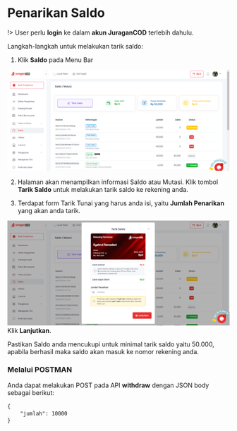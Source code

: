# Penarikan Saldo

!> User perlu **login** ke dalam **akun JuraganCOD** terlebih dahulu.

Langkah-langkah untuk melakukan tarik saldo:

1. Klik <b>Saldo</b> pada Menu Bar

![Klik "Saldo"](images/saldo.png)

2. Halaman akan menampilkan informasi Saldo atau Mutasi. Klik tombol <b>Tarik Saldo</b> untuk melakukan tarik saldo ke rekening anda.

3. Terdapat form Tarik Tunai yang harus anda isi, yaitu <b>Jumlah Penarikan</b> yang akan anda tarik.

![Tarik Saldo](images/withdraw.png)
Klik <b>Lanjutkan</b>. 

Pastikan Saldo anda mencukupi untuk minimal tarik saldo yaitu 50.000, apabila berhasil maka saldo akan masuk ke nomor rekening anda.

### Melalui POSTMAN

Anda dapat melakukan POST pada API <b>withdraw</b> dengan JSON body sebagai berikut:
```
{
    "jumlah": 10000
}
```